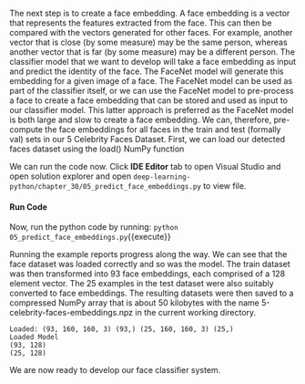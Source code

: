The next step is to create a face embedding. A face embedding is a vector that represents the
features extracted from the face. This can then be compared with the vectors generated for
other faces. For example, another vector that is close (by some measure) may be the same
person, whereas another vector that is far (by some measure) may be a different person. The
classifier model that we want to develop will take a face embedding as input and predict the
identity of the face. The FaceNet model will generate this embedding for a given image of a
face.
The FaceNet model can be used as part of the classifier itself, or we can use the FaceNet
model to pre-process a face to create a face embedding that can be stored and used as input to
our classifier model. This latter approach is preferred as the FaceNet model is both large and
slow to create a face embedding. We can, therefore, pre-compute the face embeddings for all
faces in the train and test (formally val) sets in our 5 Celebrity Faces Dataset. First, we can
load our detected faces dataset using the load() NumPy function

We can run the code now. Click **IDE Editor** tab to open Visual Studio and open solution explorer and open `deep-learning-python/chapter_30/05_predict_face_embeddings.py` to view file.


#### Run Code
Now, run the python code by running: `python 05_predict_face_embeddings.py`{{execute}}


Running the example reports progress along the way. We can see that the face dataset was
loaded correctly and so was the model. The train dataset was then transformed into 93 face embeddings, each comprised of a 128 element vector. 
The 25 examples in the test dataset were also
suitably converted to face embeddings. The resulting datasets were then saved to a compressed
NumPy array that is about 50 kilobytes with the name 5-celebrity-faces-embeddings.npz
in the current working directory.

```
Loaded: (93, 160, 160, 3) (93,) (25, 160, 160, 3) (25,)
Loaded Model
(93, 128)
(25, 128)
```

We are now ready to develop our face classifier system.
